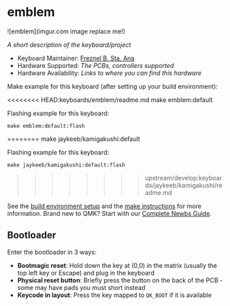 # emblem

![emblem](imgur.com image replace me!)

*A short description of the keyboard/project*

* Keyboard Maintainer: [Freznel B. Sta. Ana](https://github.com/freznel10)
* Hardware Supported: *The PCBs, controllers supported*
* Hardware Availability: *Links to where you can find this hardware*

Make example for this keyboard (after setting up your build environment):

<<<<<<<< HEAD:keyboards/emblem/readme.md
    make emblem:default

Flashing example for this keyboard:

    make emblem:default:flash
========
    make jaykeeb/kamigakushi:default

Flashing example for this keyboard:

    make jaykeeb/kamigakushi:default:flash
>>>>>>>> upstream/develop:keyboards/jaykeeb/kamigakushi/readme.md

See the [build environment setup](https://docs.qmk.fm/#/getting_started_build_tools) and the [make instructions](https://docs.qmk.fm/#/getting_started_make_guide) for more information. Brand new to QMK? Start with our [Complete Newbs Guide](https://docs.qmk.fm/#/newbs).

## Bootloader

Enter the bootloader in 3 ways:

* **Bootmagic reset**: Hold down the key at (0,0) in the matrix (usually the top left key or Escape) and plug in the keyboard
* **Physical reset button**: Briefly press the button on the back of the PCB - some may have pads you must short instead
* **Keycode in layout**: Press the key mapped to `QK_BOOT` if it is available

